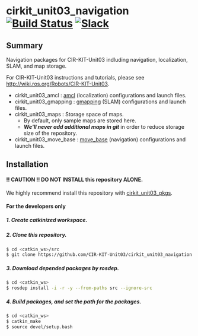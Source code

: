 # cirkit_unit03_navigation [![Build Status](https://travis-ci.org/CIR-KIT-Unit03/cirkit_unit03_navigation.svg?branch=kinetic-devel)](https://travis-ci.org/CIR-KIT-Unit03/cirkit_unit03_navigation) [![Slack](https://img.shields.io/badge/Slack-CIR--KIT-blue.svg)](http://cir-kit.slack.com/messages/unit03_navigation)


## Summary
Navigation packages for CIR-KIT-Unit03 indluding navigation, localization, SLAM, and map storage.

For CIR-KIT-Unit03 instructions and tutorials, please see http://wiki.ros.org/Robots/CIR-KIT-Unit03.

- cirkit_unit03_amcl : [amcl](http://wiki.ros.org/amcl) (localization) configurations and launch files.
- cirkit_unit03_gmapping : [gmapping](http://wiki.ros.org/gmapping) (SLAM) configurations and launch files.
- cirkit_unit03_maps : Storage space of maps.
  - By default, only sample maps are stored here.
  - ***We'll never add additional maps in git*** in order to reduce storage size of the repository.
- cirkit_unit03_move_base : [move_base](http://wiki.ros.org/move_base) (navigation) configurations and launch files.

## Installation
#### **!! CAUTION !!  DO NOT INSTALL** this repository **ALONE**.  
We highly recommend install this repository with [cirkit_unit03_pkgs](https://github.com/CIR-KIT-Unit03/cirkit_unit03_pkgs).

#### For the developers only
##### 1. Create **catkinized**  workspace.
##### 2. Clone this repository.
```bash
$ cd <catkin_ws>/src
$ git clone https://github.com/CIR-KIT-Unit03/cirkit_unit03_navigation.git
```

##### 3. Download depended packages by rosdep.
```bash
$ cd <catkin_ws>
$ rosdep install -i -r -y --from-paths src --ignore-src
```
##### 4. Build packages, and set the path for the packages.
```bash
$ cd <catkin_ws>
$ catkin_make
$ source devel/setup.bash
```
